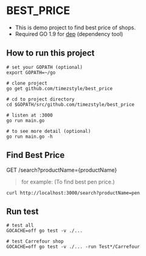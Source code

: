 # BEST_PRICE
* This is demo project to find best price of shops.
* Required GO 1.9 for [dep](https://github.com/golang/dep) (dependency tool)

## How to run this project
```
# set your GOPATH (optional)
export GOPATH=~/go

# clone project
go get github.com/timezstyle/best_price

# cd to project directory
cd $GOPATH/src/github.com/timezstyle/best_price

# listen at :3000
go run main.go

# to see more detail (optional)
go run main.go -h
```

## Find Best Price

GET /search?productName={productName}

> for example: (To find best pen price.)
```shell
curl http://localhost:3000/search?productName=pen
```

## Run test
```shell
# test all
GOCACHE=off go test -v ./...

# test Carrefour shop
GOCACHE=off go test -v ./... -run Test*/Carrefour
```